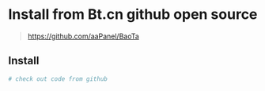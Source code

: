# Install from Bt.cn github open source 

> https://github.com/aaPanel/BaoTa

## Install
```bash
# check out code from github

```